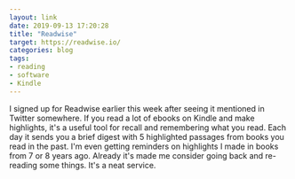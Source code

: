 ```yaml
---
layout: link
date: 2019-09-13 17:20:28
title: "Readwise"
target: https://readwise.io/
categories: blog
tags:
- reading
- software
- Kindle
---
```


I signed up for Readwise earlier this week after seeing it mentioned in Twitter somewhere. If you read a lot of ebooks on Kindle and make highlights, it's a useful tool for recall and remembering what you read. Each day it sends you a brief digest with 5 highlighted passages from books you read in the past. I'm even getting reminders on highlights I made in books from 7 or 8 years ago. Already it's made me consider going back and re-reading some things. It's a neat service.

